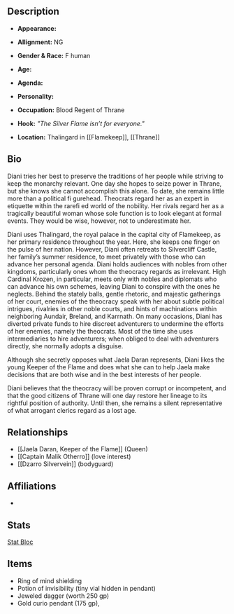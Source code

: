 ## Description
- **Appearance:** 

- **Allignment:** NG

- **Gender & Race:** F human 

- **Age:** 

- **Agenda:** 

- **Personality:** 

- **Occupation:** Blood Regent of Thrane

- **Hook:** *"The Silver Flame isn’t for everyone."*

- **Location:** Thalingard in [[Flamekeep]], [[Thrane]]

## Bio
Diani tries her best to preserve the traditions of her people while striving to keep the monarchy relevant. One day she hopes to seize power in Thrane, but she knows she cannot accomplish this alone. To date, she remains little more than a political fi gurehead. Theocrats regard her as an expert in etiquette within the rarefi ed world of the nobility. Her rivals regard her as a tragically beautiful woman whose sole function is to look elegant at formal events. They would be wise, however, not to underestimate her.

Diani uses Thalingard, the royal palace in the capital city of Flamekeep, as her primary residence throughout the year. Here, she keeps one finger on the pulse of her nation. However, Diani often retreats to Silvercliff Castle, her family’s summer residence, to meet privately with those who can advance her personal agenda. Diani holds audiences with nobles from other kingdoms, particularly ones whom the theocracy regards as irrelevant. High Cardinal Krozen, in particular, meets only with nobles and diplomats who can advance his own schemes, leaving Diani to conspire with the ones he neglects. Behind the stately balls, gentle rhetoric, and majestic gatherings of her court, enemies of the theocracy speak with her about subtle political intrigues, rivalries in other noble courts, and hints of machinations within neighboring Aundair, Breland, and Karrnath. On many occasions, Diani has diverted private funds to hire discreet adventurers to undermine the efforts of her enemies, namely the theocrats. Most of the time she uses intermediaries to hire adventurers; when obliged to deal with adventurers directly, she normally adopts a disguise.

Although she secretly opposes what Jaela Daran represents, Diani likes the young Keeper of the Flame and does what she can to help Jaela make decisions that are both wise and in the best interests of her people.

Diani believes that the theocracy will be proven corrupt or incompetent, and that the good citizens of Thrane will one day restore her lineage to its rightful position of authority. Until then, she remains a silent representative of what arrogant clerics regard as a lost age.

## Relationships
- [[Jaela Daran, Keeper of the Flame]] (Queen)
- [[Captain Malik Otherro]] (love interest)
- [[Dzarro Silvervein]] (bodyguard)

## Affiliations
-

## Stats
[Stat Bloc](https://www.dndbeyond.com/monsters/noble)


## Items
- Ring of mind shielding
- Potion of invisibility (tiny vial hidden in pendant)
- Jeweled dagger (worth 250 gp)
- Gold curio pendant (175 gp),
